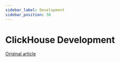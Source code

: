 ```yaml
---
sidebar_label: Development
sidebar_position: 58
---
```


# ClickHouse Development

[Original article](https://clickhouse.com/docs/en/development/) <!--hide-->
